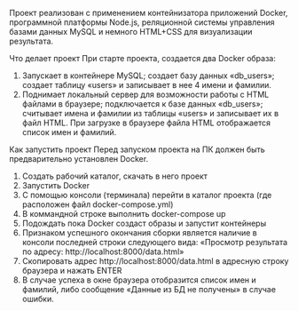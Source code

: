 Проект реализован с применением контейнизатора приложений Docker, программной платформы Node.js, реляционной системы управления базами данных MySQL и немного HTML+CSS для визуализации результата.

Что делает проект
При старте проекта, создается два Docker образа:
1.	Запускает в контейнере MySQL; создает базу данных «db_users»; создает таблицу «users» и записывает в нее 4 имени и фамилии.
2.	Поднимает локальный сервер для возможности работы с HTML файлами в браузере; подключается к базе данных «db_users»; считывает имена и фамилии из таблицы «users» и записывает их в файл HTML. При загрузке в браузере файла HTML отображается список имен и фамилий.

Как запустить проект
Перед запуском проекта на ПК должен быть предварительно установлен Docker.
1.	Создать рабочий каталог, скачать в него проект
2.	Запустить Docker
3.	С помощью консоли (терминала) перейти в каталог проекта (где расположен файл docker-compose.yml)
4.	В коммандной строке выполнить docker-compose up
5.	Подождать пока Docker создаст образы и запустит контейнеры
6.	Признаком успешного окончания сборки является наличие в консоли последней строки следующего вида: «Просмотр результата по адресу: http://localhost:8000/data.html»
7.	Скопировать адрес http://localhost:8000/data.html в адресную строку браузера и нажать ENTER
8.	В случае успеха в окне браузера отобразится список имен и фамилий, либо сообщение «Данные из БД не получены» в случае ошибки.

